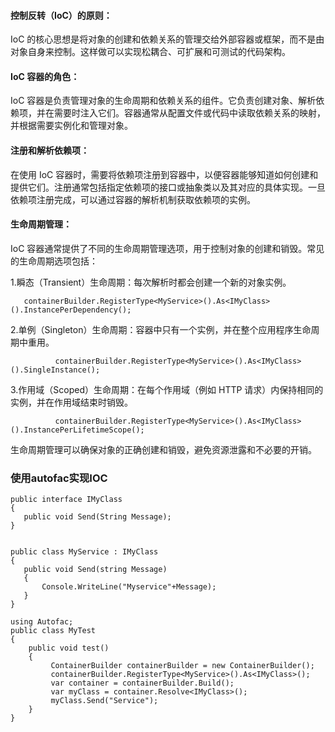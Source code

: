 #### 控制反转（IoC）的原则：
IoC 的核心思想是将对象的创建和依赖关系的管理交给外部容器或框架，而不是由对象自身来控制。这样做可以实现松耦合、可扩展和可测试的代码架构。

#### IoC 容器的角色：
IoC 容器是负责管理对象的生命周期和依赖关系的组件。它负责创建对象、解析依赖项，并在需要时注入它们。容器通常从配置文件或代码中读取依赖关系的映射，并根据需要实例化和管理对象。

#### 注册和解析依赖项：
在使用 IoC 容器时，需要将依赖项注册到容器中，以便容器能够知道如何创建和提供它们。注册通常包括指定依赖项的接口或抽象类以及其对应的具体实现。一旦依赖项注册完成，可以通过容器的解析机制获取依赖项的实例。

#### 生命周期管理：
IoC 容器通常提供了不同的生命周期管理选项，用于控制对象的创建和销毁。常见的生命周期选项包括：

1.瞬态（Transient）生命周期：每次解析时都会创建一个新的对象实例。
```
   containerBuilder.RegisterType<MyService>().As<IMyClass>().InstancePerDependency();
```
2.单例（Singleton）生命周期：容器中只有一个实例，并在整个应用程序生命周期中重用。
```
          containerBuilder.RegisterType<MyService>().As<IMyClass>().SingleInstance();
```
3.作用域（Scoped）生命周期：在每个作用域（例如 HTTP 请求）内保持相同的实例，并在作用域结束时销毁。
```
          containerBuilder.RegisterType<MyService>().As<IMyClass>().InstancePerLifetimeScope();
```
生命周期管理可以确保对象的正确创建和销毁，避免资源泄露和不必要的开销。

### 使用autofac实现IOC
 ```
public interface IMyClass
{
    public void Send(String Message);
}


public class MyService : IMyClass
{
    public void Send(string Message)
    {
        Console.WriteLine("Myservice"+Message);
    }
}

using Autofac;
public class MyTest
{
     public void test()
     {
          ContainerBuilder containerBuilder = new ContainerBuilder();
          containerBuilder.RegisterType<MyService>().As<IMyClass>();
          var container = containerBuilder.Build();
          var myClass = container.Resolve<IMyClass>();
          myClass.Send("Service");
     }   
}
```
